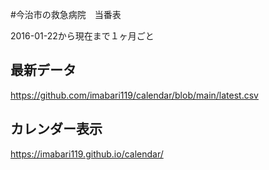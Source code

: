 #今治市の救急病院　当番表

2016-01-22から現在まで１ヶ月ごと

## 最新データ

https://github.com/imabari119/calendar/blob/main/latest.csv

## カレンダー表示

https://imabari119.github.io/calendar/
